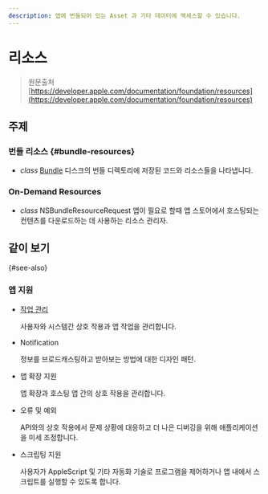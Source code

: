 ```yaml
---
description: 앱에 번들되어 있는 Asset 과 기타 데이터에 액세스할 수 있습니다.
---
```


# 리소스

> 원문출처  
> [https://developer.apple.com/documentation/foundation/resources](https://developer.apple.com/documentation/foundation/resources)

## 주제

### 번들 리소스 {#bundle-resources}

* _class_ [Bundle](bundle.md) 디스크의 번들 디렉토리에 저장된 코드와 리소스들을 나타냅니다.

### On-Demand Resources

* _class_ NSBundleResourceRequest 앱이 필요로 할때 앱 스토어에서 호스팅되는 컨텐츠를 다운로드하는 데 사용하는 리소스 관리자.

## 같이 보기 {#see-also}

### 앱 지원

* [작업 관리](../task-management/)

  사용자와 시스템간 상호 작용과 앱 작업을 관리합니다.

* Notification

  정보를 브로드캐스팅하고 받아보는 방법에 대한 디자인 패턴.

* 앱 확장 지원

  앱 확장과 호스팅 앱 간의 상호 작용을 관리합니다.

* 오류 및 예외

  API와의 상호 작용에서 문제 상황에 대응하고 더 나은 디버깅을 위해 애플리케이션을 미세 조정합니다.

* 스크립팅 지원

  사용자가 AppleScript 및 기타 자동화 기술로 프로그램을 제어하거나 앱 내에서 스크립트를 실행할 수 있도록 합니다.



